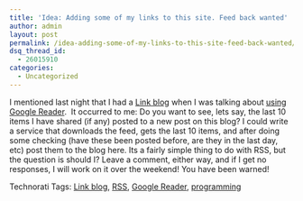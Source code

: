 ```yaml
---
title: 'Idea: Adding some of my links to this site. Feed back wanted'
author: admin
layout: post
permalink: /idea-adding-some-of-my-links-to-this-site-feed-back-wanted/
dsq_thread_id:
  - 26015910
categories:
  - Uncategorized
---
```

I&nbsp;mentioned last night that I had a [Link blog][1]&nbsp;when I was talking about [using Google Reader][2]. &nbsp;It occurred to me: Do you want to see, lets say, the last 10 items I have shared (if any) posted to a new post on this blog? I could write a service that downloads the feed, gets the last 10 items, and after doing some checking (have these been posted before, are they in the last day, etc) post them to the blog here. Its a fairly simple thing to do with RSS, but the question is should I? Leave a comment, either way, and if I get no responses, I will work on it over the weekend! You have been warned!</p> 

<div class="wlWriterSmartContent" id="0767317B-992E-4b12-91E0-4F059A8CECA8:e7376472-054e-4083-b777-1e81d57937a7" style="padding-right:0px;display:inline;padding-left:0px;padding-bottom:0px;margin:0px;padding-top:0px;">
  Technorati Tags: <a href="http://technorati.com/tags/Link%20blog" rel="tag">Link blog</a>, <a href="http://technorati.com/tags/RSS" rel="tag">RSS</a>, <a href="http://technorati.com/tags/Google%20Reader" rel="tag">Google Reader</a>, <a href="http://technorati.com/tags/programming" rel="tag">programming</a>
</div>

 [1]: http://feeds.feedburner.com/lotaslinkblog
 [2]: http://blog.lotas-smartman.net/archive/2007/06/06/google-reader-3-weeks-on.aspx